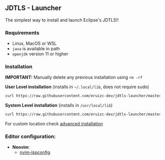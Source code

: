 ## JDTLS - Launcher

The simplest way to install and launch Eclipse's JDTLS!!

### Requirements

 - Linux, MacOS or WSL
 - `java` is available in path
 - `openjdk` version 11 or higher

### Installation

**IMPORTANT:** Manually delete any previous installation using `rm -rf`

**User Level installation** (installs in `~/.local/lib`, does not require sudo)

```sh
curl https://raw.githubusercontent.com/eruizc-dev/jdtls-launcher/master/install.sh | bash
```

**System Level installation** (installs in `/usr/local/lib`)

```sh
curl https://raw.githubusercontent.com/eruizc-dev/jdtls-launcher/master/install.sh | sudo bash
```

For custom location check [advanced installation](./INSTALL.md)

### Editor configuration:

 - **Neovim**:
    - [nvim-lspconfig](./INSTALL.md#neovim-with-lspconfig)
